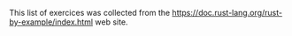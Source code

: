 This list of exercices was collected from the https://doc.rust-lang.org/rust-by-example/index.html web site.